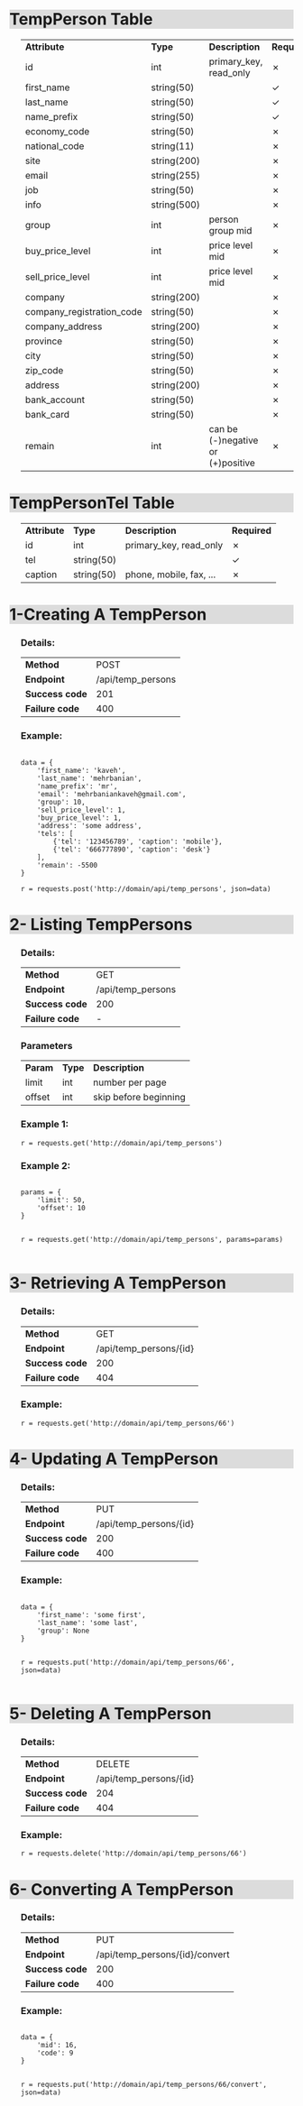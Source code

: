 <h1 style="background-color:Gainsboro;">TempPerson Table</h1><div style="margin-left:20px;">
<table>
    <tr>
        <td><strong>Attribute</strong></td>
        <td><strong>Type</strong></td>
        <td><strong>Description</strong></td>
        <td><strong>Required</strong></td>
    </tr>
    <tr>
        <td>id</td>
        <td>int</td>
        <td>primary_key, read_only</td>
        <td>✗</td>
    </tr>
    <tr>
        <td>first_name</td>
        <td>string(50)</td>
        <td></td>
        <td>✓</td>
    </tr>
    <tr>
        <td>last_name</td>
        <td>string(50)</td>
        <td></td>
        <td>✓</td>
    </tr>
    <tr>
        <td>name_prefix</td>
        <td>string(50)</td>
        <td></td>
        <td>✓</td>
    </tr>
    <tr>
        <td>economy_code</td>
        <td>string(50)</td>
        <td></td>
        <td>✗</td>
    </tr>
    <tr>
        <td>national_code</td>
        <td>string(11)</td>
        <td></td>
        <td>✗</td>
    </tr>
    <tr>
        <td>site</td>
        <td>string(200)</td>
        <td></td>
        <td>✗</td>
    </tr>
    <tr>
        <td>email</td>
        <td>string(255)</td>
        <td></td>
        <td>✗</td>
    </tr>
    <tr>
        <td>job</td>
        <td>string(50)</td>
        <td></td>
        <td>✗</td>
    </tr>
    <tr>
        <td>info</td>
        <td>string(500)</td>
        <td></td>
        <td>✗</td>
    </tr>
    <tr>
        <td>group</td>
        <td>int</td>
        <td>person group mid</td>
        <td>✗</td>
    </tr>
    <tr>
        <td>buy_price_level</td>
        <td>int</td>
        <td>price level mid</td>
        <td>✗</td>
    </tr>
    <tr>
        <td>sell_price_level</td>
        <td>int</td>
        <td>price level mid</td>
        <td>✗</td>
    </tr>
    <tr>
        <td>company</td>
        <td>string(200)</td>
        <td></td>
        <td>✗</td>
    </tr>
    <tr>
        <td>company_registration_code</td>
        <td>string(50)</td>
        <td></td>
        <td>✗</td>
    </tr>
    <tr>
        <td>company_address</td>
        <td>string(200)</td>
        <td></td>
        <td>✗</td>
    </tr>
    <tr>
        <td>province</td>
        <td>string(50)</td>
        <td></td>
        <td>✗</td>
    </tr>
    <tr>
        <td>city</td>
        <td>string(50)</td>
        <td></td>
        <td>✗</td>
    </tr>
    <tr>
        <td>zip_code</td>
        <td>string(50)</td>
        <td></td>
        <td>✗</td>
    </tr>
    <tr>
        <td>address</td>
        <td>string(200)</td>
        <td></td>
        <td>✗</td>
    </tr>
    <tr>
        <td>bank_account</td>
        <td>string(50)</td>
        <td></td>
        <td>✗</td>
    </tr>
    <tr>
        <td>bank_card</td>
        <td>string(50)</td>
        <td></td>
        <td>✗</td>
    </tr>
    <tr>
        <td>remain</td>
        <td>int</td>
        <td>can be (-)negative or (+)positive</td>
        <td>✗</td>
    </tr>
</table>
</div>


<h1 style="background-color:Gainsboro;">TempPersonTel Table</h1><div style="margin-left:20px;">
<table>
    <tr>
        <td><strong>Attribute</strong></td>
        <td><strong>Type</strong></td>
        <td><strong>Description</strong></td>
        <td><strong>Required</strong></td>
    </tr>
    <tr>
        <td>id</td>
        <td>int</td>
        <td>primary_key, read_only</td>
        <td>✗</td>
    </tr>
    <tr>
        <td>tel</td>
        <td>string(50)</td>
        <td></td>
        <td>✓</td>
    </tr>
    <tr>
        <td>caption</td>
        <td>string(50)</td>
        <td>phone, mobile, fax, ...</td>
        <td>✗</td>
    </tr>
</table>
</div>



<div>
<h1 style="background-color:Gainsboro;"> 1-Creating A TempPerson</h1><div style="margin-left:20px;"> 
<h3>Details:</h3>
    <table>
        <tr>
            <td><strong>Method</strong></td>
            <td>POST</td>
        </tr>
        <tr>
            <td><strong>Endpoint</strong></td>
            <td>/api/temp_persons</td>
        </tr>
        <tr>
            <td><strong>Success code</strong></td>
            <td>201</td>
        </tr>
        <tr>
            <td><strong>Failure code</strong></td>
            <td>400</td>
        </tr>
    </table>
    <h3>Example:</h3>

<pre><code>
data = {
    'first_name': 'kaveh',
    'last_name': 'mehrbanian',
    'name_prefix': 'mr',
    'email': 'mehrbaniankaveh@gmail.com',
    'group': 10,
    'sell_price_level': 1,
    'buy_price_level': 1,
    'address': 'some address',
    'tels': [
        {'tel': '123456789', 'caption': 'mobile'},
        {'tel': '666777890', 'caption': 'desk'}
    ],
    'remain': -5500
}

r = requests.post('http://domain/api/temp_persons', json=data)
</code></pre>
</div>
</div>



<div>
<h1 style="background-color:Gainsboro;">2- Listing TempPersons</h1><div style="margin-left:20px;"> 
<h3>Details:</h3>
    <table>
        <tr>
            <td><strong>Method</strong></td>
            <td>GET</td>
        </tr>
        <tr>
            <td><strong>Endpoint</strong></td>
            <td>/api/temp_persons</td>
        </tr>
        <tr>
            <td><strong>Success code</strong></td>
            <td>200</td>
        </tr>
        <tr>
            <td><strong>Failure code</strong></td>
            <td>-</td>
        </tr>
    </table>
<h3>Parameters</h3>
<table>
    <tr>
        <td><strong>Param</strong></td>
        <td><strong>Type</strong></td>
        <td><strong>Description</strong></td>
    </tr>
    <tr>
        <td>limit</td>
        <td>int</td>
        <td>number per page</td>
    </tr>
    <tr>
        <td>offset</td>
        <td>int</td>
        <td>skip before beginning</td>
    </tr>
</table>
    <h3>Example 1:</h3>
<pre><code>r = requests.get('http://domain/api/temp_persons')</code></pre>
    <h3>Example 2:</h3>
<pre><code>
params = {
    'limit': 50,
    'offset': 10
}

r = requests.get('http://domain/api/temp_persons', params=params)
</code></pre>
</div>
</div>



<div>
<h1 style="background-color:Gainsboro;">3- Retrieving A TempPerson</h1><div style="margin-left:20px;"> 
<h3>Details:</h3>
    <table>
        <tr>
            <td><strong>Method</strong></td>
            <td>GET</td>
        </tr>
        <tr>
            <td><strong>Endpoint</strong></td>
            <td>/api/temp_persons/{id}</td>
        </tr>
        <tr>
            <td><strong>Success code</strong></td>
            <td>200</td>
        </tr>
        <tr>
            <td><strong>Failure code</strong></td>
            <td>404</td>
        </tr>
    </table>
    <h3>Example:</h3>

<pre><code>r = requests.get('http://domain/api/temp_persons/66')</code></pre>
</div>
</div>



<div>
<h1 style="background-color:Gainsboro;">4- Updating A TempPerson</h1><div style="margin-left:20px;"> 
<h3>Details:</h3>
    <table>
        <tr>
            <td><strong>Method</strong></td>
            <td>PUT</td>
        </tr>
        <tr>
            <td><strong>Endpoint</strong></td>
            <td>/api/temp_persons/{id}</td>
        </tr>
        <tr>
            <td><strong>Success code</strong></td>
            <td>200</td>
        </tr>
        <tr>
            <td><strong>Failure code</strong></td>
            <td>400</td>
        </tr>
    </table>
    <h3>Example:</h3>
<pre><code>
data = {
    'first_name': 'some first',
    'last_name': 'some last',
    'group': None
}

r = requests.put('http://domain/api/temp_persons/66', json=data)</code></pre>
</div>
</div>



<div>
<h1 style="background-color:Gainsboro;">5- Deleting A TempPerson</h1><div style="margin-left:20px;"> 
<h3>Details:</h3>
    <table>
        <tr>
            <td><strong>Method</strong></td>
            <td>DELETE</td>
        </tr>
        <tr>
            <td><strong>Endpoint</strong></td>
            <td>/api/temp_persons/{id}</td>
        </tr>
        <tr>
            <td><strong>Success code</strong></td>
            <td>204</td>
        </tr>
        <tr>
            <td><strong>Failure code</strong></td>
            <td>404</td>
        </tr>
    </table>
    <h3>Example:</h3>
<pre><code>r = requests.delete('http://domain/api/temp_persons/66')</code></pre>
</div>
</div>



<div>
<h1 style="background-color:Gainsboro;">6- Converting A TempPerson</h1><div style="margin-left:20px;"> 
<h3>Details:</h3>
    <table>
        <tr>
            <td><strong>Method</strong></td>
            <td>PUT</td>
        </tr>
        <tr>
            <td><strong>Endpoint</strong></td>
            <td>/api/temp_persons/{id}/convert</td>
        </tr>
        <tr>
            <td><strong>Success code</strong></td>
            <td>200</td>
        </tr>
        <tr>
            <td><strong>Failure code</strong></td>
            <td>400</td>
        </tr>
    </table>
    <h3>Example:</h3>
<pre><code>
data = {
    'mid': 16,
    'code': 9
}

r = requests.put('http://domain/api/temp_persons/66/convert', json=data)</code></pre>
</div>
</div>